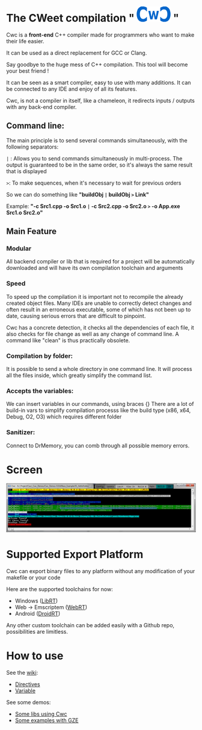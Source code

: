 
# The CWeet compilation " [![Screen Shot](Utils/Cwc_small.png)](https://github.com/Honera/Cwc/blob/master/Tools/Cwc_small.png) "

Cwc is a **front-end** C++ compiler made for programmers who want to make their life easier.

It can be used as a direct replacement for GCC or Clang.

Say goodbye to the huge mess of C++ compilation. This tool will become your best friend !

It can be seen as a smart compiler, easy to use with many additions. It can be connected to any IDE and enjoy of all its features.

Cwc, is not a compiler in itself, like a chameleon, it redirects inputs / outputs with any back-end compiler.


## Command line:

The main principle is to send several commands simultaneously, with the following separators:

`|` : Allows you to send commands simultaneously in multi-process. The output is guaranteed to be in the same order,
so it's always the same result that is displayed

`>`: To make sequences, when it's necessary to wait for previous orders

So we can do something like **"buildObj `|` buildObj `>` Link"**

Example: **"-c Src1.cpp -o Src1.o `|` -c Src2.cpp -o Src2.o `>` -o App.exe Src1.o Src2.o"**


## Main Feature

### Modular
All backend compiler or lib that is required for a project will be automatically downloaded and will have its own
compilation toolchain and arguments


### Speed
To speed up the compilation it is important not to recompile the already created object files.
Many IDEs are unable to correctly detect changes and often result in an erroneous executable, some of which has not
been up to date, causing serious errors that are difficult to pinpoint.

Cwc has a concrete detection, it checks all the dependencies of each file, it also checks for file change as well as
any change of command line. A command like "clean" is thus practically obsolete.

### Compilation by folder:
It is possible to send a whole directory in one command line. It will process all the files inside, which greatly simplify the command list.

### Accepts the variables:
We can insert variables in our commands, using braces {}
There are a lot of build-in vars to simplify compilation processs like the build type (x86, x64, Debug, O2, O3) which requires different folder

### Sanitizer:
Connect to DrMemory, you can comb through all possible memory errors.


# Screen

 [![Screen Shot](Utils/Screen.png)](https://github.com/Honera/Cwc/blob/master/Tools/Screen.png)
 
 
 # Supported Export Platform

Cwc can export binary files to any platform without any modification of your makefile or your code

Here are the supported toolchains for now:

* Windows           ([LibRT](https://github.com/VLianceTool/LibRT))
* Web -> Emscriptem ([WebRT](https://github.com/VLianceTool/WebRT))
* Android           ([DroidRT](https://github.com/VLianceTool/DroidRT))


Any other custom toolchain can be added easily with a Github repo, possibilities are limitless.

 # How to use

See the [wiki](https://github.com/VLiance/Cwc/wiki):
* [Directives](https://github.com/VLiance/Cwc/wiki/Directives)
* [Variable](https://github.com/VLiance/Cwc/wiki/Variables)

See some demos:
* [Some libs using Cwc](https://github.com/cwc-lib)
* [Some examples with GZE](https://github.com/cwc-gze)
